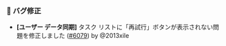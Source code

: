 ### 🐛 バグ修正

* **[ユーザー データ同期]** タスク リストに「再試行」ボタンが表示されない問題を修正しました ([#6079](https://github.com/nocobase/nocobase/pull/6079)) by @2013xile
